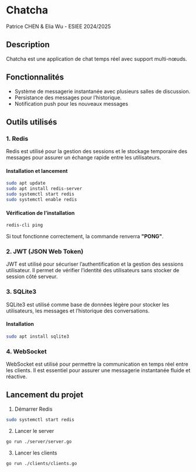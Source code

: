 # Chatcha
Patrice CHEN &amp; Elia Wu - ESIEE 2024/2025


## Description  
Chatcha est une application de chat temps réel avec support multi-nœuds.

## Fonctionnalités

- Système de messagerie instantanée avec plusieurs salles de discussion.
- Persistance des messages pour l’historique.
- Notification push pour les nouveaux messages

## Outils utilisés  

### 1. Redis  
Redis est utilisé pour la gestion des sessions et le stockage temporaire des messages pour assurer un échange rapide entre les utilisateurs.  

#### Installation et lancement  
```sh
sudo apt update  
sudo apt install redis-server  
sudo systemctl start redis  
sudo systemctl enable redis  
```
#### Vérification de l’installation  
```sh
redis-cli ping  
```
Si tout fonctionne correctement, la commande renverra **"PONG"**.  

### 2. JWT (JSON Web Token)  
JWT est utilisé pour sécuriser l’authentification et la gestion des sessions utilisateur. Il permet de vérifier l’identité des utilisateurs sans stocker de session côté serveur.  

### 3. SQLite3  
SQLite3 est utilisé comme base de données légère pour stocker les utilisateurs, les messages et l’historique des conversations.  

#### Installation  
```sh
sudo apt install sqlite3  
```

### 4. WebSocket  
WebSocket est utilisé pour permettre la communication en temps réel entre les clients. Il est essentiel pour assurer une messagerie instantanée fluide et réactive.  

## Lancement du projet  

1. Démarrer Redis  
```sh
sudo systemctl start redis  
```
2. Lancer le server
```sh
go run ./server/server.go
```
3. Lancer les clients
```sh
go run ./clients/clients.go
```